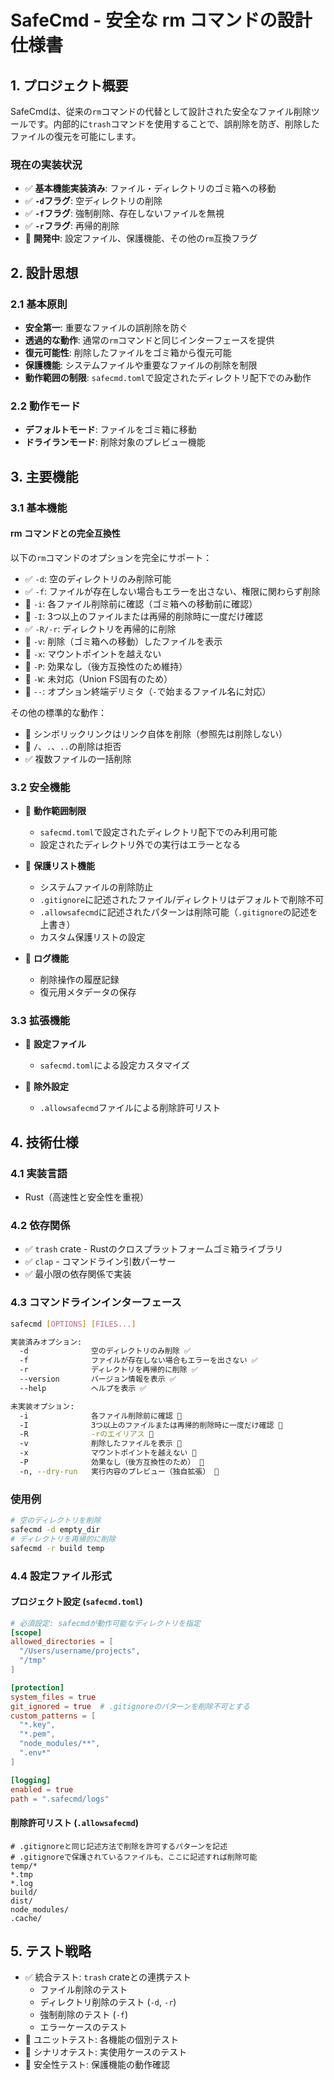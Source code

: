 # SafeCmd - 安全な rm コマンドの設計仕様書

## 1. プロジェクト概要

SafeCmdは、従来の`rm`コマンドの代替として設計された安全なファイル削除ツールです。内部的に`trash`コマンドを使用することで、誤削除を防ぎ、削除したファイルの復元を可能にします。

### 現在の実装状況

- ✅ **基本機能実装済み**: ファイル・ディレクトリのゴミ箱への移動
- ✅ **`-d`フラグ**: 空ディレクトリの削除
- ✅ **`-f`フラグ**: 強制削除、存在しないファイルを無視
- ✅ **`-r`フラグ**: 再帰的削除
- 🚧 **開発中**: 設定ファイル、保護機能、その他の`rm`互換フラグ

## 2. 設計思想

### 2.1 基本原則

- **安全第一**: 重要なファイルの誤削除を防ぐ
- **透過的な動作**: 通常の`rm`コマンドと同じインターフェースを提供
- **復元可能性**: 削除したファイルをゴミ箱から復元可能
- **保護機能**: システムファイルや重要なファイルの削除を制限
- **動作範囲の制限**: `safecmd.toml`で設定されたディレクトリ配下でのみ動作

### 2.2 動作モード

- **デフォルトモード**: ファイルをゴミ箱に移動
- **ドライランモード**: 削除対象のプレビュー機能

## 3. 主要機能

### 3.1 基本機能

#### rm コマンドとの完全互換性

以下の`rm`コマンドのオプションを完全にサポート：

- ✅ `-d`: 空のディレクトリのみ削除可能
- ✅ `-f`: ファイルが存在しない場合もエラーを出さない、権限に関わらず削除
- 🚧 `-i`: 各ファイル削除前に確認（ゴミ箱への移動前に確認）
- 🚧 `-I`: 3つ以上のファイルまたは再帰的削除時に一度だけ確認
- ✅ `-R/-r`: ディレクトリを再帰的に削除
- 🚧 `-v`: 削除（ゴミ箱への移動）したファイルを表示
- 🚧 `-x`: マウントポイントを越えない
- 🚧 `-P`: 効果なし（後方互換性のため維持）
- 🚧 `-W`: 未対応（Union FS固有のため）
- 🚧 `--`: オプション終端デリミタ（`-`で始まるファイル名に対応）

その他の標準的な動作：

- 🚧 シンボリックリンクはリンク自体を削除（参照先は削除しない）
- 🚧 `/`、`.`、`..`の削除は拒否
- ✅ 複数ファイルの一括削除

### 3.2 安全機能

- 🚧 **動作範囲制限**
  - `safecmd.toml`で設定されたディレクトリ配下でのみ利用可能
  - 設定されたディレクトリ外での実行はエラーとなる

- 🚧 **保護リスト機能**
  - システムファイルの削除防止
  - `.gitignore`に記述されたファイル/ディレクトリはデフォルトで削除不可
  - `.allowsafecmd`に記述されたパターンは削除可能（`.gitignore`の記述を上書き）
  - カスタム保護リストの設定

- 🚧 **ログ機能**
  - 削除操作の履歴記録
  - 復元用メタデータの保存

### 3.3 拡張機能

- 🚧 **設定ファイル**
  - `safecmd.toml`による設定カスタマイズ

- 🚧 **除外設定**
  - `.allowsafecmd`ファイルによる削除許可リスト

## 4. 技術仕様

### 4.1 実装言語

- Rust（高速性と安全性を重視）

### 4.2 依存関係

- ✅ `trash` crate - Rustのクロスプラットフォームゴミ箱ライブラリ
- ✅ `clap` - コマンドライン引数パーサー
- ✅ 最小限の依存関係で実装

### 4.3 コマンドラインインターフェース

```bash
safecmd [OPTIONS] [FILES...]

実装済みオプション:
  -d              空のディレクトリのみ削除 ✅
  -f              ファイルが存在しない場合もエラーを出さない ✅
  -r              ディレクトリを再帰的に削除 ✅
  --version       バージョン情報を表示 ✅
  --help          ヘルプを表示 ✅

未実装オプション:
  -i              各ファイル削除前に確認 🚧
  -I              3つ以上のファイルまたは再帰的削除時に一度だけ確認 🚧
  -R              -rのエイリアス 🚧
  -v              削除したファイルを表示 🚧
  -x              マウントポイントを越えない 🚧
  -P              効果なし（後方互換性のため） 🚧
  -n, --dry-run   実行内容のプレビュー（独自拡張） 🚧
```

### 使用例

```bash
# 空のディレクトリを削除
safecmd -d empty_dir
# ディレクトリを再帰的に削除
safecmd -r build temp
```

### 4.4 設定ファイル形式

#### プロジェクト設定 (`safecmd.toml`)

```toml
# 必須設定: safecmdが動作可能なディレクトリを指定
[scope]
allowed_directories = [
  "/Users/username/projects",
  "/tmp"
]

[protection]
system_files = true
git_ignored = true  # .gitignoreのパターンを削除不可とする
custom_patterns = [
  "*.key",
  "*.pem",
  "node_modules/**",
  ".env*"
]

[logging]
enabled = true
path = ".safecmd/logs"
```

#### 削除許可リスト (`.allowsafecmd`)

```
# .gitignoreと同じ記述方法で削除を許可するパターンを記述
# .gitignoreで保護されているファイルも、ここに記述すれば削除可能
temp/*
*.tmp
*.log
build/
dist/
node_modules/
.cache/
```

## 5. テスト戦略

- ✅ 統合テスト: `trash` crateとの連携テスト
  - ファイル削除のテスト
  - ディレクトリ削除のテスト (`-d`, `-r`)
  - 強制削除のテスト (`-f`)
  - エラーケースのテスト
- 🚧 ユニットテスト: 各機能の個別テスト
- 🚧 シナリオテスト: 実使用ケースのテスト
- 🚧 安全性テスト: 保護機能の動作確認

